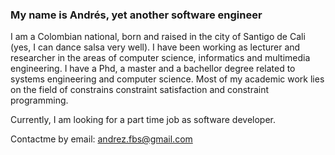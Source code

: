 ### My name is Andrés, yet another software engineer


I am a Colombian national, born and raised in the city of Santigo de Cali (yes, I can dance salsa very well). 
I have been working as lecturer and researcher in the areas of computer
science, informatics and multimedia engineering. I have a Phd, a master and a bachellor degree related to systems engineering and computer science. 
Most of my academic work lies on the field of constrains constraint satisfaction and constraint programming.

Currently, I am looking for a part time job as software developer. 

Contactme by email: andrez.fbs@gmail.com
<!--
**anfelbar/anfelbar** is a ✨ _special_ ✨ repository because its `README.md` (this file) appears on your GitHub profile.

Here are some ideas to get you started:

- 🔭 I’m currently working on ...
- 🌱 I’m currently learning ...
- 👯 I’m looking to collaborate on ...
- 🤔 I’m looking for help with ...
- 💬 Ask me about ...
- 📫 How to reach me: ...
- 😄 Pronouns: ...
- ⚡ Fun fact: ...
-->
